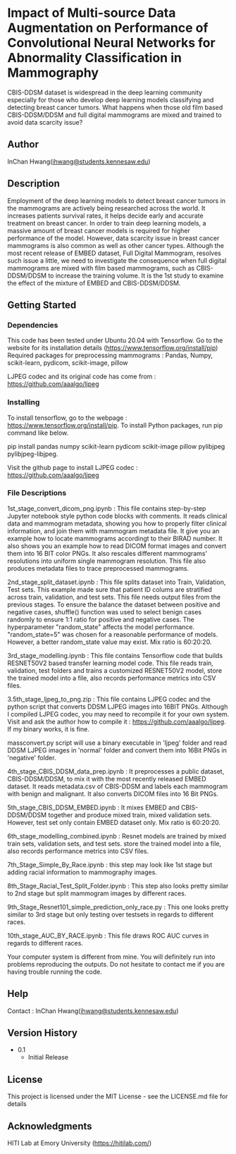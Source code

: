 
# Impact of Multi-source Data Augmentation on Performance of Convolutional Neural Networks for Abnormality Classification in Mammography

CBIS-DDSM dataset is widespread in the deep learning community especially for those who develop deep learning models classifying and detecting breast cancer tumors. What happens when those old film based CBIS-DDSM/DDSM and full digital mammograms are mixed and trained to avoid data scarcity issue?  

## Author

InChan Hwang(ihwang@students.kennesaw.edu)

## Description

Employment of the deep learning models to detect breast cancer tumors in the mammograms are actively being researched across the world. It increases patients survival rates, it helps decide early and accurate treatment on breast cancer. In order to train deep learning models, a massive amount of breast cancer models is required for higher performance of the model. However, data scarcity issue in breast cancer mammograms is also common as well as other cancer types. Although the most recent release of EMBED dataset, Full Digital Mammogram, resolves such issue a little, we need to investigate the consequence when full digital mammograms are mixed with film based mammograms, such as CBIS-DDSM/DDSM to increase the training volume. It is the 1st study to examine the effect of the mixture of EMBED and CBIS-DDSM/DDSM.
## Getting Started

### Dependencies

This code has been tested under Ubuntu 20.04 with Tensorflow. Go to the website for its installation details (https://www.tensorflow.org/install/pip)\
Required packages for preprocessing mammograms : Pandas, Numpy, scikit-learn, pydicom, scikit-image, pillow

LJPEG codec and its original code has come from : https://github.com/aaalgo/ljpeg


### Installing
To install tensorflow, go to the webpage : https://www.tensorflow.org/install/pip. 
To install Python packages, run pip command like below.

pip install pandas numpy scikit-learn pydicom scikit-image pillow pylibjpeg pylibjpeg-libjpeg.

Visit the github page to install LJPEG codec : https://github.com/aaalgo/ljpeg 
 
### File Descriptions
1st_stage_convert_dicom_png.ipynb : This file contains step-by-step Jupyter notebook style python code blocks with comments.
It reads clinical data and mammogram metadata, showing you how to properly filter clinical information, and join them with mammogram metadata file.
It give you an example how to locate mammograms accordingt to their BIRAD number.
It also shows you an example how to read DICOM format images and convert them into 16 BIT color PNGs. It also rescales different mammograms' resolutions into uniform single mammogram resolution. This file also produces metadata files to trace preprocessed mammograms.

2nd_stage_split_dataset.ipynb : This file splits dataset into Train, Validation, Test sets. This example made sure that patient ID colums are stratified across train, validation, and test sets. This file needs output files from the previous stages. To ensure the balance the dataset between positive and negative cases, shuffle() function was used to select benign cases randomly to ensure 1:1 ratio for positive and negative cases. The hyperparameter "random_state" affects the model performance. "random_state=5" was chosen for a reasonable performance of models. However, a better random_state value may exist. Mix ratio is 60:20:20.

3rd_stage_modelling.ipynb : This file contains Tensorflow code that builds RESNET50V2 based transfer learning model code. This file reads train, validation, test folders and trains a customized RESNET50V2 model, store the trained model into a file, also records performance metrics into CSV files. 


3.5th_stage_ljpeg_to_png.zip : This file contains LJPEG codec and the python script that converts DDSM LJPEG images into 16BIT PNGs. Although I compiled LJPEG codec, you may need to recompile it for your own system. Visit and ask the author how to compile it : https://github.com/aaalgo/ljpeg. If my binary works, it is fine. 

massconvert.py script will use a binary executable in 'ljpeg' folder and read DDSM LJPEG images in 'normal' folder and convert them into 16Bit PNGs in 'negative' folder. 

4th_stage_CBIS_DDSM_data_prep.ipynb : It preprocesses a public dataset, CBIS-DDSM/DDSM, to mix it with the most recently released EMBED dataset. It reads metadata.csv of CBIS-DDSM and labels each mammogram with benign and malignant. It also converts DICOM files into 16 Bit PNGs. 

5th_stage_CBIS_DDSM_EMBED.ipynb : It mixes EMBED and CBIS-DDSM/DDSM together and produce mixed train, mixed validation sets. However, test set only contain EMBED dataset only. Mix ratio is 60:20:20.

6th_stage_modelling_combined.ipynb : Resnet models are trained by mixed train sets, validation sets, and test sets. store the trained model into a file, also records performance metrics into CSV files.

7th_Stage_Simple_By_Race.ipynb : this step may look like 1st stage but adding racial information to mammography images.

8th_Stage_Racial_Test_Split_Folder.ipynb : This step also looks pretty similar to 2nd stage but split mammogram images by different races.

9th_Stage_Resnet101_simple_prediction_only_race.py : This one looks pretty similar to 3rd stage but only testing over testsets in regards to different races.

10th_stage_AUC_BY_RACE.ipynb : This file draws ROC AUC curves in regards to different races.

Your computer system is different from mine. You will definitely run into problems reproducing the outputs. Do not hesitate to contact me if you are having trouble running the code.



## Help

Contact : InChan Hwang(ihwang@students.kennesaw.edu)


## Version History

* 0.1
    * Initial Release

## License

This project is licensed under the MIT License - see the LICENSE.md file for details

## Acknowledgments
HITI Lab at Emory University (https://hitilab.com/)
